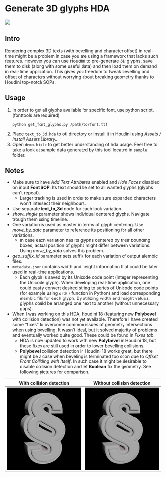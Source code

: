 # Generate 3D glyphs HDA
![](https://trandzik.com/assets/images/5p5/h_text1.png)

## Intro
Rendering complex 3D texts (with bevelling and character offset) in real-time might be a problem in case you are using a framework that lacks such features. However you can use Houdini to pre-generate 3D glyphs, save them to disk (along with some useful data) and then load them on demand in real-time application. This gives you freedom to tweak bevelling and offset of characters without worrying about breaking geometry thanks to Houdini top-notch SOPs.

## Usage
1. In order to get all glyphs available for specific font, use python script. (fonttools are required)
    ```
    python get_font_glyphs.py /path/to/font.ttf
    ```
2. Place `text_to_3d.hda` to otl directory or install it in Houdini using *Assets / Install Assets Library...*
3. Open `demo.hiplc` to get better understanding of hda usage. Feel free to take a look at sample data generated by this tool located in `sample` folder.

## Notes
- Make sure to have *Add Text Attributes* enabled and *Hole Faces* disabled on input **Font SOP**. Its text should be set to all wanted glyphs (glyphs can't repeat).
    - Larger tracking is used in order to make sure expanded characters won't intersect their neighbours.
- Use separate **text_to_3d** node for each look variation.
- *show_single* parameter shows individual centered glyphs. Navigate trough them using timeline.
- One variation is used as master in terms of glyph centering. Use *move_by_data* parameter to reference its positioning for all other variations.
    - In case each variation has its glyphs centered by their bounding boxes, actual position of glyphs might differ between variations. Using *move_by_data* solves this problem.
- *geo_suffix_id* parameter sets suffix for each variation of output alembic files.
- `metadata.json` contains width and height information that could be later used in real-time applications.
    - Each glyph is saved by its Unicode code point (integer representing the Unicode glyph). When developing real-time application, one could easily convert desired string to series of Unicode code points (for example using `ord()` function in Python) and load corresponding alembic file for each glyph. By utilizing width and height values, glyphs could be arranged one next to another (without unnecessary gaps).
- When I was working on this HDA, Houdini 18 (featuring new **Polybevel** with collision detection) was not yet available. Therefore I have created some “fixes” to overcome common issues of geometry intersections when using bevelling. It wasn’t ideal, but it solved majority of problems and eventually worked quite good. These could be found in *Fixes tab*.
    - HDA is now updated to work with new **Polybevel** in Houdini 18, but these fixes are still used in order to lower bevelling collisions.
    - **Polybevel** collision detection in Houdini 18 works great, but there might be a case when beveling is terminated too soon due to *Offset Front Colliding with Itself*. In such case it might be desirable to disable collision detection and let **Boolean** fix the geometry. See following pictures for comparison.

With collision detection   |  Without collision detection
:-------------------------:|:-------------------------:
![](pic/with_collisions.jpg)  |  ![](pic/without_collisions.jpg)